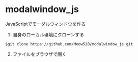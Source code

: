 # modalwindow_js
JavaScriptでモーダルウィンドウを作る

1. 自身のローカル環境にクローンする
```
$git clone https://github.com/Meow520/modalwindow_js.git
```
2. ファイルをブラウザで開く
